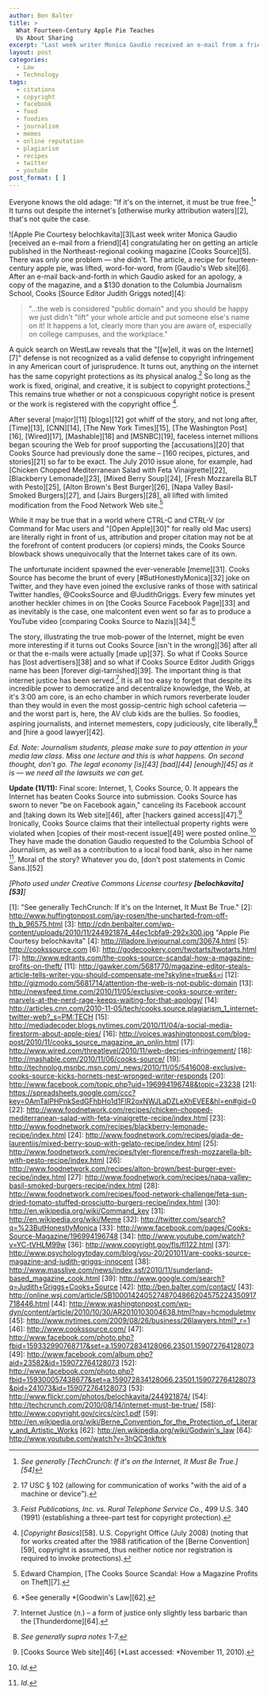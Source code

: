 ```yaml
---
author: Ben Balter
title: >
  What Fourteen-Century Apple Pie Teaches
  Us About Sharing
excerpt: "Last week writer Monica Gaudio received an e-mail from a friend congratulating her on getting an article published in the Northeast-regional cooking magazine Cooks Source. There was only one problem -- she didn't. The article, a recipe for fourteen-century apple pie, was lifted, word-for-word, from Gaudio's Web site. "
layout: post
categories:
  - Law
  - Technology
tags:
  - citations
  - copyright
  - facebook
  - food
  - foodies
  - journalism
  - memes
  - online reputation
  - plagiarism
  - recipes
  - twitter
  - youtube
post_format: [ ]
---
```

Everyone knows the old adage: "If it's on the internet, it must be true free.[^1]" It turns out despite the internet's [otherwise murky attribution waters][2], that's not quite the case.

![Apple Pie Courtesy belochkavita][3]Last week writer Monica Gaudio [received an e-mail from a friend][4] congratulating her on getting an article published in the Northeast-regional cooking magazine [Cooks Source][5]. There was only one problem — she didn't. The article, a recipe for fourteen-century apple pie, was lifted, word-for-word, from [Gaudio's Web site][6].  After an e-mail back-and-forth in which Gaudio asked for an apology, a copy of the magazine, and a $130 donation to the Columbia Journalism School, Cooks [Source Editor Judith Griggs noted][4]:

> "…the web is considered "public domain" and you should be happy we just didn't "lift" your whole article and put someone else's name on it! It happens a lot, clearly more than you are aware of, especially on college campuses, and the workplace."

A quick search on WestLaw reveals that the "[\[w\]ell, it was on the Internet][7]" defense is not recognized as a valid defense to copyright infringement in any American court of jurisprudence. It turns out, anything on the internet has the same copyright protections as its physical analog.[^2] So long as the work is fixed, original, and creative, it is subject to copyright protections.[^3] This remains true whether or not a conspicuous copyright notice is present or the work is registered with the copyright office [^4].

After several [major][11] [blogs][12] got whiff of the story, and not long after, [Time][13], [CNN][14], [The New York Times][15], [The Washington Post][16], [Wired][17], [Mashable][18] and [MSNBC][19], faceless internet millions began scouring the Web for proof supporting the [accusations][20] that Cooks Source had previously done the same – [160 recipes, pictures, and stories][21] so far to be exact. The July 2010 issue alone, for example, had [Chicken Chopped Mediterranean Salad with Feta Vinaigrette][22], [Blackberry Lemonade][23], [Mixed Berry Soup][24], [Fresh Mozzarella BLT with Pesto][25], [Alton Brown's Best Burger][26], [Napa Valley Basil-Smoked Burgers][27], and [Jairs Burgers][28], all lifted with limited modification from the Food Network Web site.[^5]

While it may be true that in a world where CTRL-C and CTRL-V (or Command for Mac users and "[Open Apple][30]" for really old Mac users) are literally right in front of us, attribution and proper citation may not be at the forefront of content producers (or copiers) minds, the Cooks Source blowback shows unequivocally that the Internet takes care of its own.

The unfortunate incident spawned the ever-venerable [meme][31]. Cooks Source has become the brunt of every [#ButHonestlyMonica][32] joke on Twitter, and they have even joined the exclusive ranks of those with satirical Twitter handles, @CooksSource and @JudithGriggs. Every few minutes yet another heckler chimes in on [the Cooks Source Facebook Page][33] and as inevitably is the case, one malcontent even went so far as to produce a YouTube video [comparing Cooks Source to Nazis][34].[^6]

The story, illustrating the true mob-power of the Internet, might be even more interesting if it turns out Cooks Source [isn't in the wrong][36] after all or that the e-mails were actually [made up][37]. So what if Cooks Source has [lost advertisers][38] and so what if Cooks Source Editor Judith Griggs name has been [forever digi-tarnished][39]. The important thing is that internet justice has been served.[^7] It is all too easy to forget that despite its incredible power to democratize and decentralize knowledge, the Web, at it's 3:00 am core, is an echo chamber in which rumors reverberate louder than they would in even the most gossip-centric high school cafeteria — and the worst part is, here, the AV club kids are the bullies. So foodies, aspiring journalists, and internet memesters, copy judiciously, cite liberally,[^8] and [hire a good lawyer][42].

*Ed. Note: Journalism students, please make sure to pay attention in your media law class. Miss one lecture and this is what happens. On second thought, don't go. The legal economy [is][43] [bad][44] [enough][45] as it is — we need all the lawsuits we can get.*

**Update (11/11):** Final score: Internet, 1, Cooks Source, 0. It appears the Internet has beaten Cooks Source into submission. Cooks Source has sworn to never "be on Facebook again," canceling its Facebook account and [taking down its Web site][46], after [hackers gained access][47].[^9] Ironically, Cooks Source claims that their intellectual property rights were violated when [copies of their most-recent issue][49] were posted online.[^10] They have made the donation Gaudio requested to the Columbia School of Journalism, as well as a contribution to a local food bank, also in her name [^11]. Moral of the story? Whatever you do, [don't post statements in Comic Sans.][52]

*\[Photo used under Creative Commons License courtesy **[belochkavita][53]**\]*

[^1]:  *See generally [TechCrunch: If it's on the Internet, It Must Be True.][54]*
[^2]:  17 USC § 102 (allowing for communication of works "with the aid of a machine or device").
[^3]:  *Feist Publications, Inc. vs. Rural Telephone Service Co.*, 499 U.S. 340 (1991) (establishing a three-part test for copyright protection).
[^4]:  [*Copyright Basics*][58]. U.S. Copyright Office (July 2008) (noting that for works created after the 1988 ratification of the [Berne Convention][59], copyright is assumed, thus neither notice nor registration is required to invoke protections).
[^5]:  Edward Champion, [The Cooks Source Scandal: How a Magazine Profits on Theft][7].
[^6]:  *See generally *[Goodwin's Law][62].
[^7]:  Internet Justice (*n.*) – a form of justice only slightly less barbaric than the [Thunderdome][64].
[^8]:  *See generally supra notes* 1-7.
[^9]:  [Cooks Source Web site][46] (*Last accessed: *November 11, 2010).
[^10]: *Id.*
[^11]: *Id.*

[1]: "See generally TechCrunch: If it's on the Internet, It Must Be True."
[2]: http://www.huffingtonpost.com/jay-rosen/the-uncharted-from-off-th_b_96575.html
[3]: http://cdn.benbalter.com/wp-content/uploads/2010/11/244921874_44ec1cbfa9-292x300.jpg "Apple Pie Courtesy belochkavita"
[4]: http://illadore.livejournal.com/30674.html
[5]: http://cookssource.com
[6]: http://godecookery.com/twotarts/twotarts.html
[7]: http://www.edrants.com/the-cooks-source-scandal-how-a-magazine-profits-on-theft/
[11]: http://gawker.com/5681770/magazine-editor-steals-article-tells-writer-you-should-compensate-me?skyline=true&s=i
[12]: http://gizmodo.com/5681714/attention-the-web-is-not-public-domain
[13]: http://newsfeed.time.com/2010/11/05/exclusive-cooks-source-writer-marvels-at-the-nerd-rage-keeps-waiting-for-that-apology/
[14]: http://articles.cnn.com/2010-11-05/tech/cooks.source.plagiarism_1_internet-twitter-web?_s=PM:TECH
[15]: http://mediadecoder.blogs.nytimes.com/2010/11/04/a-social-media-firestorm-about-apple-pies/
[16]: http://voices.washingtonpost.com/blog-post/2010/11/cooks_source_magazine_an_onlin.html
[17]: http://www.wired.com/threatlevel/2010/11/web-decries-infringement/
[18]: http://mashable.com/2010/11/06/cooks-source/
[19]: http://technolog.msnbc.msn.com/_news/2010/11/05/5416008-exclusive-cooks-source-kicks-hornets-nest-wronged-writer-responds
[20]: http://www.facebook.com/topic.php?uid=196994196748&topic=23238
[21]: https://spreadsheets.google.com/ccc?key=0AmTaIPHPnkSedGFhbHo1d1FIR2oxNWJLaDZLeXhEVEE&hl=en#gid=0
[22]: http://www.foodnetwork.com/recipes/chicken-chopped-mediterranean-salad-with-feta-vinaigrette-recipe/index.html
[23]: http://www.foodnetwork.com/recipes/blackberry-lemonade-recipe/index.html
[24]: http://www.foodnetwork.com/recipes/giada-de-laurentiis/mixed-berry-soup-with-gelato-recipe/index.html
[25]: http://www.foodnetwork.com/recipes/tyler-florence/fresh-mozzarella-blt-with-pesto-recipe/index.html
[26]: http://www.foodnetwork.com/recipes/alton-brown/best-burger-ever-recipe/index.html
[27]: http://www.foodnetwork.com/recipes/napa-valley-basil-smoked-burgers-recipe/index.html
[28]: http://www.foodnetwork.com/recipes/food-network-challenge/feta-sun-dried-tomato-stuffed-prosciutto-burgers-recipe/index.html
[30]: http://en.wikipedia.org/wiki/Command_key
[31]: http://en.wikipedia.org/wiki/Meme
[32]: http://twitter.com/search?q=%23ButHonestlyMonica
[33]: http://www.facebook.com/pages/Cooks-Source-Magazine/196994196748
[34]: http://www.youtube.com/watch?v=YC-tVHLM99w
[36]: http://www.copyright.gov/fls/fl122.html
[37]: http://www.psychologytoday.com/blog/you-20/201011/are-cooks-source-magazine-and-judith-griggs-innocent
[38]: http://www.masslive.com/news/index.ssf/2010/11/sunderland-based_magazine_cook.html
[39]: http://www.google.com/search?q=Judith+Griggs+Cooks+Source
[42]: http://ben.balter.com/contact/
[43]: http://online.wsj.com/article/SB10001424052748704866204575224350917718446.html
[44]: http://www.washingtonpost.com/wp-dyn/content/article/2010/10/30/AR2010103004638.html?nav=hcmoduletmv
[45]: http://www.nytimes.com/2009/08/26/business/26lawyers.html?_r=1
[46]: http://www.cookssource.com/
[47]: http://www.facebook.com/photo.php?fbid=159332990768717&set=a.159072834128066.23501.159072764128073
[49]: http://www.facebook.com/album.php?aid=23582&id=159072764128073
[52]: http://www.facebook.com/photo.php?fbid=159300057438677&set=a.159072834128066.23501.159072764128073&pid=241073&id=159072764128073
[53]: http://www.flickr.com/photos/belochkavita/244921874/
[54]: http://techcrunch.com/2010/08/14/internet-must-be-true/
[58]: http://www.copyright.gov/circs/circ1.pdf
[59]: http://en.wikipedia.org/wiki/Berne_Convention_for_the_Protection_of_Literary_and_Artistic_Works
[62]: http://en.wikipedia.org/wiki/Godwin's_law
[64]: http://www.youtube.com/watch?v=3hQC3nkftrk